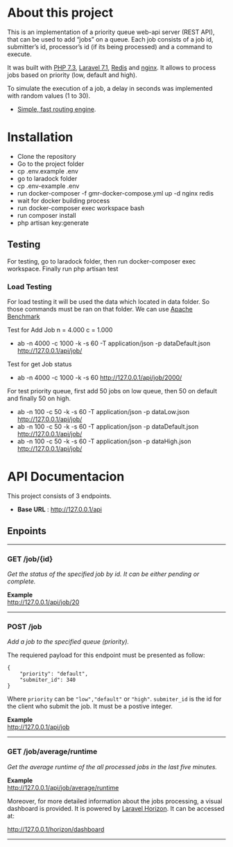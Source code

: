 
# About this project

This is an implementation of a priority queue web-api server (REST API), that can be used to add “jobs” on a queue. Each job consists of a job id, submitter’s id, processor’s id (if its being processed) and a command to execute.

It was built with [PHP 7.3](https://www.php.ne), [Laravel 7.1](https://laravel.com/), [Redis](https://redis.io/) and [nginx](https://www.nginx.com/). It allows to process jobs based on priority (low, default and high). 

To simulate the execution of a job, a delay  in seconds was implemented with random values (1 to 30).

- [Simple, fast routing engine](https://laravel.com/docs/routing).

# Installation

- Clone the repository
- Go to the project folder
- cp .env.example .env
-  go to laradock folder
- cp .env-example .env
-  run docker-composer -f gmr-docker-compose.yml up -d nginx redis 
- wait for docker building process
- run docker-composer exec workspace bash
- run composer install 
- php artisan key:generate


## Testing
For testing, go to laradock folder, then run docker-composer exec workspace. Finally run php artisan test
### Load Testing
For load testing it will be used the data which located in data folder. So those commands must be ran on that folder. We can use [Apache Benchmark](https://httpd.apache.org/docs/2.4/programs/ab.html)

Test for Add Job n = 4.000 c = 1.000
- ab -n 4000 -c 1000 -k  -s 60 -T application/json -p dataDefault.json  http://127.0.0.1/api/job/

Test for get Job status
- ab -n 4000 -c 1000 -k -s 60 http://127.0.0.1/api/job/2000/

For test priority queue, first add 50 jobs on low queue, then 50 on default and finally 50 on high.
- ab -n 100 -c 50 -k  -s 60 -T application/json -p dataLow.json  http://127.0.0.1/api/job/
- ab -n 100 -c 50 -k  -s 60 -T application/json -p dataDefault.json  http://127.0.0.1/api/job/
- ab -n 100 -c 50 -k  -s 60 -T application/json -p dataHigh.json  http://127.0.0.1/api/job/

# API Documentacion
This project consists of 3 endpoints.
- **Base URL** : http://127.0.0.1/api
## **Enpoints**
--------------------------------
### GET /job/{id}
_Get the status of the specified job by id. It can be either pending or complete._ 

**Example**  
http://127.0.0.1/api/job/20

----------------------------------------
### POST /job
_Add a job to the specified queue (priority)._ 

The requiered payload for this endpoint must be presented as follow:
~~~~~~~~~~~~~~~~~~~~~~~~~~~~~~~
{
    "priority": "default",
    "submiter_id": 340
}
~~~~~~~~~~~~~~~~~~~~~~~~~~~~~~~~~~

Where `priority` can be `"low","default"` or `"high"`. `submiter_id` is the id for the client who submit the job. It must be a postive integer.

**Example**  
http://127.0.0.1/api/job

--------------------------------------
### GET /job/average/runtime
_Get the average runtime of the all processed  jobs in the last five minutes._ 

**Example**  
http://127.0.0.1/api/job/average/runtime

Moreover, for more detailed information about the jobs processing, a visual dashboard is provided. It is powered by [Laravel Horizon](https://laravel.com/docs/7.x/horizon).
It can be accessed at:

http://127.0.0.1/horizon/dashboard

----------------------------------------

